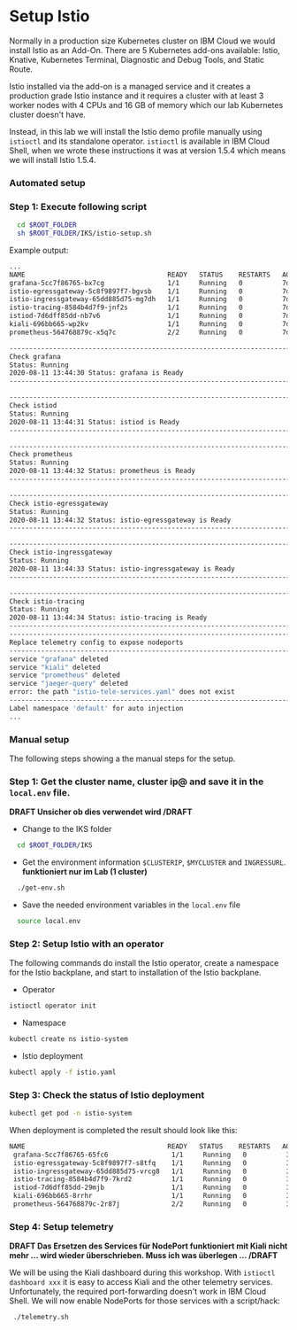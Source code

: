 # Setup Istio

Normally in a production size Kubernetes cluster on IBM Cloud we would install Istio as an Add-On. There are 5 Kubernetes add-ons available: Istio, Knative, Kubernetes Terminal, Diagnostic and Debug Tools, and Static Route. 

Istio installed via the add-on is a managed service and it creates a production grade Istio instance and it requires a cluster with at least 3 worker nodes with 4 CPUs and 16 GB of memory which our lab Kubernetes cluster doesn't have.

Instead, in this lab we will install the Istio demo profile manually using `istioctl` and its standalone operator. `istioctl` is available in IBM Cloud Shell, when we wrote these instructions it was at version 1.5.4 which means we will install Istio 1.5.4.

### Automated setup

### Step 1: Execute following script

```sh
  cd $ROOT_FOLDER
  sh $ROOT_FOLDER/IKS/istio-setup.sh
```

Example output:

```sh
...
NAME                                    READY   STATUS    RESTARTS   AGE
grafana-5cc7f86765-bx7cg                1/1     Running   0          7d21h
istio-egressgateway-5c8f9897f7-bgvsb    1/1     Running   0          7d21h
istio-ingressgateway-65dd885d75-mg7dh   1/1     Running   0          7d18h
istio-tracing-8584b4d7f9-jnf2s          1/1     Running   0          7d21h
istiod-7d6dff85dd-nb7v6                 1/1     Running   0          7d21h
kiali-696bb665-wp2kv                    1/1     Running   0          7d21h
prometheus-564768879c-x5q7c             2/2     Running   0          7d21h

------------------------------------------------------------------------
Check grafana
Status: Running
2020-08-11 13:44:30 Status: grafana is Ready
------------------------------------------------------------------------

------------------------------------------------------------------------
Check istiod
Status: Running
2020-08-11 13:44:31 Status: istiod is Ready
------------------------------------------------------------------------

------------------------------------------------------------------------
Check prometheus
Status: Running
2020-08-11 13:44:32 Status: prometheus is Ready
------------------------------------------------------------------------

------------------------------------------------------------------------
Check istio-egressgateway
Status: Running
2020-08-11 13:44:32 Status: istio-egressgateway is Ready
------------------------------------------------------------------------

------------------------------------------------------------------------
Check istio-ingressgateway
Status: Running
2020-08-11 13:44:33 Status: istio-ingressgateway is Ready
------------------------------------------------------------------------

------------------------------------------------------------------------
Check istio-tracing
Status: Running
2020-08-11 13:44:34 Status: istio-tracing is Ready
------------------------------------------------------------------------
------------------------------------------------------------------------
Replace telemetry config to expose nodeports
------------------------------------------------------------------------
service "grafana" deleted
service "kiali" deleted
service "prometheus" deleted
service "jaeger-query" deleted
error: the path "istio-tele-services.yaml" does not exist
------------------------------------------------------------------------
Label namespace 'default' for auto injection
...

```


### Manual setup

The following steps showing a the manual steps for the setup.

### Step 1: Get the cluster name, cluster ip@ and save it in the `local.env` file.

**DRAFT Unsicher ob dies verwendet wird /DRAFT**

* Change to the IKS folder
```sh
  cd $ROOT_FOLDER/IKS
```
* Get the environment information `$CLUSTERIP`, `$MYCLUSTER` and `INGRESSURL`.
**funktioniert nur im Lab (1 cluster)**
```sh
  ./get-env.sh    
```

* Save the needed environment variables in the `local.env` file
```sh
  source local.env
```

### Step 2: Setup Istio with an operator 

The following commands do install the Istio operator, create a namespace for the Istio backplane, and start to installation of the Istio backplane.

* Operator
```sh
istioctl operator init
```

* Namespace
```sh
kubectl create ns istio-system
```

* Istio deployment
```sh
kubectl apply -f istio.yaml
```

### Step 3: Check the status of Istio deployment

```sh
kubectl get pod -n istio-system
```

When deployment is completed the result should look like this:

```sh
NAME                                    READY   STATUS    RESTARTS   AGE
 grafana-5cc7f86765-65fc6                1/1     Running   0          3m28s
 istio-egressgateway-5c8f9897f7-s8tfq    1/1     Running   0          3m32s
 istio-ingressgateway-65dd885d75-vrcg8   1/1     Running   0          3m29s
 istio-tracing-8584b4d7f9-7krd2          1/1     Running   0          3m13s
 istiod-7d6dff85dd-29mjb                 1/1     Running   0          3m29s
 kiali-696bb665-8rrhr                    1/1     Running   0          3m12s
 prometheus-564768879c-2r87j             2/2     Running   0          3m12s
```

### Step 4: Setup telemetry

**DRAFT Das Ersetzen des Services für NodePort funktioniert mit Kiali nicht mehr ... wird wieder überschrieben. Muss ich was überlegen ... /DRAFT**

We will be using the Kiali dashboard during this workshop. With `istioctl dashboard xxx` it is easy to access Kiali and the other telemetry services. Unfortunately, the required port-forwarding doesn't work in IBM Cloud Shell. We will now enable NodePorts for those services with a script/hack:

```sh
 ./telemetry.sh
 ```

